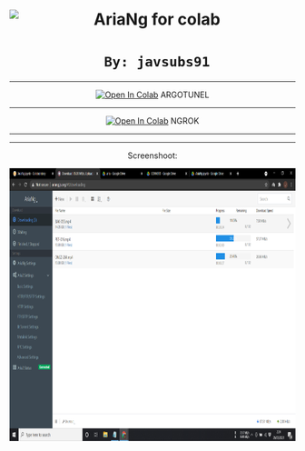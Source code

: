<center><img src="https://raw.githubusercontent.com/mayswind/AriaNg-Native/master/assets/AriaNg.ico" height="80px" align="left"></a>

# <font size7>**AriaNg for colab**</font>


# `By: javsubs91`

---




<a href="https://colab.research.google.com/github/javsubs91/AriaNg/blob/main/AriaNg_(ARGOTUNNEL).ipynb" target="_parent"><img src="https://colab.research.google.com/assets/colab-badge.svg" alt="Open In Colab"/></a> ARGOTUNEL

---

<a href="https://colab.research.google.com/github/javsubs91/AriaNg/blob/main/AriaNg(ngrok).ipynb" target="_parent"><img src="https://colab.research.google.com/assets/colab-badge.svg" alt="Open In Colab"/></a> NGROK



---
---





Screenshoot:


<img src="https://github.com/javsubs91/AriaNg/blob/main/Screenshot%20(349).png?raw=true" height="480px" align="left"></a>
